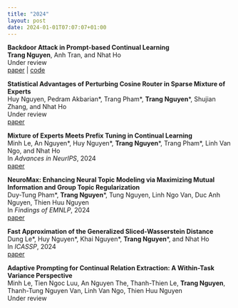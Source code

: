 ```yaml
---
title: "2024"
layout: post
date: 2024-01-01T07:07:07+01:00
---
```


**Backdoor Attack in Prompt-based Continual Learning**  
**Trang Nguyen**, Anh Tran, and Nhat Ho  
Under review  
[paper](https://arxiv.org/abs/2406.19753) | [code](https://github.com/nguyenvuthientrang/PGP)


**Statistical Advantages of Perturbing Cosine Router in Sparse Mixture of Experts**  
Huy Nguyen, Pedram Akbarian\*, Trang Pham\*, **Trang Nguyen**\*, Shujian Zhang, and Nhat Ho    
Under review  
[paper](https://arxiv.org/abs/2405.14131)  
  
**Mixture of Experts Meets Prefix Tuning in Continual Learning**  
Minh Le, An Nguyen\*, Huy Nguyen\*, **Trang Nguyen**\*, Trang Pham\*, Linh Van Ngo, and Nhat Ho  
In *Advances in NeurIPS*, 2024  
[paper](https://arxiv.org/abs/2405.14124)

**NeuroMax: Enhancing Neural Topic Modeling via Maximizing Mutual Information and Group Topic Regularization**  
Duy-Tung Pham\*, **Trang Nguyen**\*, Tung Nguyen, Linh Ngo Van, Duc Anh Nguyen, Thien Huu Nguyen  
In *Findings of EMNLP*, 2024  
[paper](https://arxiv.org/abs/2409.19749v1)

**Fast Approximation of the Generalized Sliced-Wasserstein Distance**  
Dung Le\*, Huy Nguyen\*, Khai Nguyen\*, **Trang Nguyen**\*, and Nhat Ho   
In *ICASSP*, 2024  
[paper](https://arxiv.org/abs/2210.10268)

**Adaptive Prompting for Continual Relation Extraction: A Within-Task Variance Perspective**  
Minh Le, Tien Ngoc Luu, An Nguyen The, Thanh-Thien Le, **Trang Nguyen**, Thanh-Tung Nguyen Van, Linh Van Ngo, Thien Huu Nguyen  
Under review
